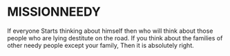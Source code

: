 # MISSIONNEEDY
If everyone Starts thinking about himself then who will think about those people who are lying destitute on the road. If you think about the families of other needy people except your family, Then it is absolutely right.
